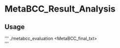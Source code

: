 # MetaBCC_Result_Analysis

## Usage 
'''
./metabcc_evaluation <MetaBCC_final_txt> <label> <topN>  
'''
